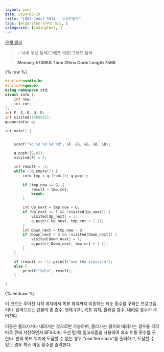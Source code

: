 ```yaml
---
layout: post
date: 2024-03-10
title: "[BOJ-Code] 5014 - 스타트링크"
tags: [Algorithm-브루트 포스, ]
categories: [CodingTest, ]
---
```



[문제 링크](https://www.acmicpc.net/problem/5014)


> 💡 너비 우선 탐색/그래프 이론/그래프 탐색


> **Memory   5136KB                                   Time   20ms                                Code Length   756B**



{% raw %}
```c++
#include<stdio.h>
#include<queue>
using namespace std;
struct info {
	int now;
	int cnt;
};
int F, S, G, U, D;
int visited[1000001];
queue<info> q;

int main() {
	

	scanf("%d %d %d %d %d", &F, &S, &G, &U, &D);
	
	q.push({S,0});
	visited[S] = 1;

	int result = -1;
	while (!q.empty()) {
		info tmp = q.front(); q.pop();
		
		if (tmp.now == G) {
			result = tmp.cnt;
			break;
		}

		int Up_next = tmp.now + U;
		if (Up_next <= F && !visited[Up_next]) {
			visited[Up_next] = 1;
			q.push({ Up_next, tmp.cnt + 1 });
		}
		int Down_next = tmp.now - D;
		if (Down_next > 0 && !visited[Down_next]) {
			visited[Down_next] = 1;
			q.push({ Down_next, tmp.cnt + 1 });
		}
	}

	if (result == -1) printf("use the stairs\n");
	else {
		printf("%d\n", result);
	}

}
```
{% endraw %}



이 코드는 주어진 시작 위치에서 목표 위치까지 이동하는 최소 횟수를 구하는 프로그램이다. 입력으로는 건물의 총 층수, 현재 위치, 목표 위치, 올라갈 층수, 내려갈 층수가 주어진다.

이동은 올라가거나 내려가는 것으로만 가능하며, 올라가는 경우와 내려가는 경우를 각각 따로 큐에 저장하면서 BFS(너비 우선 탐색) 알고리즘을 사용하여 최소 이동 횟수를 구한다. 만약 목표 위치에 도달할 수 없는 경우 "use the stairs"를 출력하고, 도달할 수 있는 경우 최소 이동 횟수를 출력한다.

